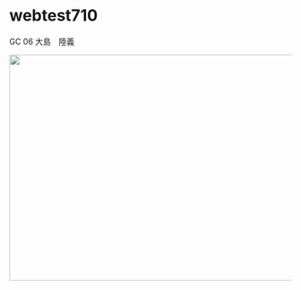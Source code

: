 # webtest710
<!doctype html>
<html>
<head>
<meta charset="utf-8">
<title>無題ドキュメント</title>
</head>

<body>
<p>GC 06 大島　陸義</p>
<p><img src="なぎあす完成.jpg" width="562" height="404" alt=""/></p>
</body>
</html>
